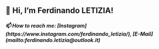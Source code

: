 <h2>👋 Hi, I’m Ferdinando LETIZIA!</h3>
<h5>📫 How to reach me: [Instagram](https://www.instagram.com/ferdinando_letizia/), [E-Mail](mailto:ferdinando.letizia@outlook.it)</h5>
